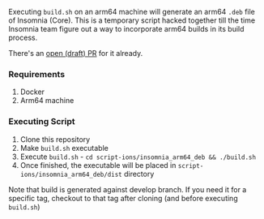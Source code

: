 Executing `build.sh` on an arm64 machine will generate an arm64 `.deb` file of Insomnia (Core). This is a temporary script hacked together till the time Insomnia team figure out a way to incorporate arm64 builds in its build process.

There's an [open (draft) PR](https://github.com/Kong/insomnia/pull/4762) for it already.

### Requirements
1. Docker
1. Arm64 machine

### Executing Script
1. Clone this repository
1. Make `build.sh` executable
1. Execute `build.sh` - `cd script-ions/insomnia_arm64_deb && ./build.sh`
1. Once finished, the executable will be placed in `script-ions/insomnia_arm64_deb/dist` directory

Note that build is generated against develop branch. If you need it for a specific tag, checkout to that tag after cloning (and before executing `build.sh`)
